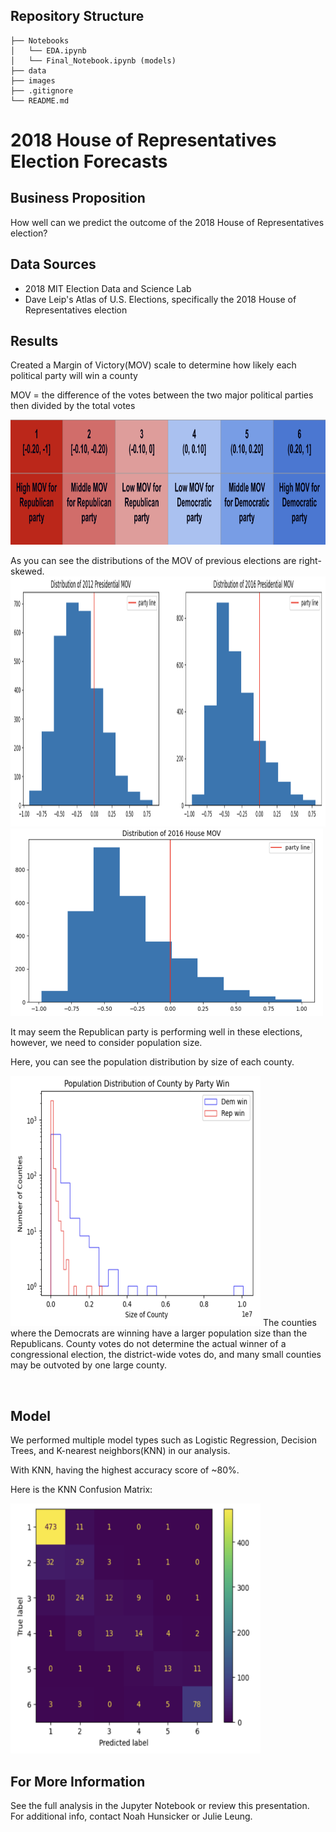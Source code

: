 ## Repository Structure 
```
├── Notebooks 
│   └── EDA.ipynb 
│   └── Final_Notebook.ipynb (models)
├── data
├── images
├── .gitignore
└── README.md
```
# 2018 House of Representatives Election Forecasts 

## Business Proposition
How well can we predict the outcome of the 2018 House of Representatives election?

## Data Sources
- 2018 MIT Election Data and Science Lab
- Dave Leip's Atlas of U.S. Elections, specifically the 2018 House of Representatives election 

## Results
Created a Margin of Victory(MOV) scale to determine how likely each political party will win a county 

MOV = the difference of the votes between the two major political parties then divided by the total votes

<img src='images/mov_scale.png' width='800' height='200'>

As you can see the distributions of the MOV of previous elections are right-skewed. 
<img src='images/pres_mov.png' width='800' height='400'>
<img src='images/house_mov.png' width='500' height='300'>

It may seem the Republican party is performing well in these elections, however, we need to consider population size.

Here, you can see the population distribution by size of each county. 

<img src='images/pop.png' width='400' height='400'>
The counties where the Democrats are winning have a larger population size than the Republicans. 
County votes do not determine the actual winner of a congressional election, the district-wide votes do, and many small counties may be outvoted by one large county.

&nbsp;
## Model
We performed multiple model types such as Logistic Regression, Decision Trees, and K-nearest neighbors(KNN) in our analysis. 

With KNN, having the highest accuracy score of ~80%.

Here is the KNN Confusion Matrix:

<img src='images/confusion_matrix.png' width='400' height='400'>


## For More Information
See the full analysis in the Jupyter Notebook or review this presentation. For additional info, contact Noah Hunsicker or Julie Leung.
